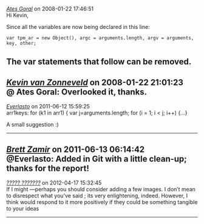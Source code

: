 *[Ates Goral]()* on 2008-01-22 17:46:51  
Hi Kevin,

Since all the variables are now being declared in this line:

```
var tpm_ar = new Object(), argc = arguments.length, argv = arguments, key, other;
```

The var statements that follow can be removed.
---------------------------------------
*[Kevin van Zonneveld](http://kevin.vanzonneveld.net)* on 2008-01-22 21:01:23  
@ Ates Goral: Overlooked it, thanks.
---------------------------------------
*[Everlasto]()* on 2011-06-12 15:59:25  
arr1keys: for (k1 in arr1) {
var j=arguments.length;
      for (i = 1; i < j; i++) {...}

A small suggestion :)

---------------------------------------
*[Brett Zamir](http://brett-zamir.me)* on 2011-06-13 06:14:42  
@Everlasto: Added in Git with a little clean-up; thanks for the report!
---------------------------------------
*[????? ???????](http://an3m1.com/)* on 2012-04-17 15:32:45  
If I might —perhaps you should consider adding a few images. I don’t mean to disrespect what you’ve said ; its very enlightening, indeed. However, I think would respond to it more positively if they could be something tangible to your ideas 

---------------------------------------
